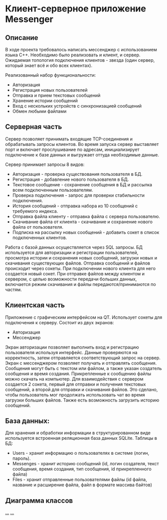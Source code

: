 # Клиент-серверное приложение Messenger

## Описание
В ходе проекта требовалось написать мессенджер с использованием языка С++. Необходимо было реализовать и клиент, и сервер. Ожидаемая топология подключения клиентов - звезда (один сервер, который знает всё и обо всех клиентах).

Реализованный набор функциональности:
*	Авторизация
*	Регистрация новых пользователей
*	Отправка и прием текстовых сообщений
*	Хранение истории сообщений
*	Вход с нескольких устройств с синхронизацией сообщений
*	Обмен любыми файлами

## Серверная часть
Сервер позволяет принимать входящие TCP-соединения и обрабатывать запросы клиентов. 
Во время запуска сервер выставляет порт и включает прослушивание по адресам, инициализирует подключение к базе данных и выгружает оттуда необходимые данные.

Сервер принимает запросы 8 видов:
*	Авторизация - проверка существования пользователя в БД.
*	Регистрация - добавление нового пользователя в БД.
*	Текстовое сообщение - сохранение сообщения в БД и рассылка всем подключенным пользователям.
*	Проверка подключения - запрос для проверки стабильности подключения.
*	История сообщений - отправка набора из 10 сообщений с требуемого индекса. 
*	Отправка файла клиенту - отправка файла с сервера пользователю.
*	Скачивание файла от клиента - скачивание и сохранение нового файла от пользователя.
*	Подписка на рассылку новых сообщений - добавить сокет в список подключенных клиентов.

Работа с базой данных осуществляется через SQL запросы. БД используется для авторизации и регистрации пользователей, просмотра истории и сохранения новых сообщений, загрузки новых и скачивания существующих файлов.
Отправка сообщений и файлов происходит через сокеты. При подключении нового клиента для него создается новый сокет. При отправке файлов между клиентом и сервером, с целью возможности передачи больших данных, включается режим скачивания и файлы передаются/принимаются по частям.

## Клиентская часть
Приложение с графическим интерфейсом на QT. Использует сокеты для подключения к серверу.
Состоит из двух экранов:
*	Авторизация
*	Мессенджер
 
Экран авторизации позволяет выполнить вход и регистрацию пользователя используя интерфейс. Данные проверяются на корректность, затем отправляется соответствующий запрос на сервер.
Экран с мессенджером позволяет получать и отправлять сообщения. Сообщения могут быть с текстом или файлом, а также указан создатель сообщения и время создания. Прикрепленные к сообщению файлы можно скачать на компьютер.
Для взаимодействия с сервером создается 2 сокета, первый для отправки и получения текстовых сообщений, а второй для отправки и скачивания файлов. Это сделано, чтобы пользователь мог продолжать использовать чат во время загрузки больших файлов. Также есть возможность загрузить историю сообщений.
  
## База данных:
Для хранения и обработки информации в структурированном виде используется встроенная реляционная база данных SQLite.
Таблицы в БД:
*	Users - хранит информацию о пользователях в системе (логин, пароль).
*	Messenges - хранит историю сообщений (id, логин создателя, текст сообщения, время создания, тип сообщения, id прикрепленного файла)
*	Files - хранит отправленные пользователями файлы (id файла, название и расширение файла, файл в формате массива байтов)

## Диаграмма классов
[...](https://github.com/BagaevDanil/messenger/blob/main/other/client.png)
[...](https://github.com/BagaevDanil/messenger/blob/main/other/server.png)
